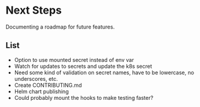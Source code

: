# Next Steps

Documenting a roadmap for future features.

## List

- Option to use mounted secret instead of env var
- Watch for updates to secrets and update the k8s secret
- Need some kind of validation on secret names, have to be lowercase, no underscores, etc.
- Create CONTRIBUTING.md
- Helm chart publishing
- Could probably mount the hooks to make testing faster?
